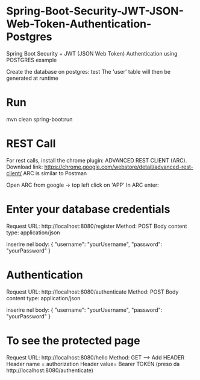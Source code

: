 # Spring-Boot-Security-JWT-JSON-Web-Token-Authentication-Postgres
Spring Boot Security + JWT (JSON Web Token) Authentication using POSTGRES example

Create the database on postgres: test
The 'user' table will then be generated at runtime

# Run
mvn clean spring-boot:run

# REST Call
For rest calls, install the chrome plugin: ADVANCED REST CLIENT (ARC).
Download link: https://chrome.google.com/webstore/detail/advanced-rest-client/
ARC is similar to Postman

Open ARC from google -> top left click on 'APP'
In ARC enter:

# Enter your database credentials
Request URL: http://localhost:8080/register
Method: POST
Body content type: application/json

inserire nel body:
{
  "username": "yourUsername",
  "password": "yourPassword"
}


# Authentication
Request URL: http://localhost:8080/authenticate
Method: POST
Body content type: application/json

inserire nel body:
{
  "username": "yourUsername",
  "password": "yourPassword"
}


# To see the protected page
Request URL: http://localhost:8080/hello
Method: GET
--> Add HEADER 
Header name =  authorization
Header value=  Bearer TOKEN (preso da http://localhost:8080/authenticate)    
